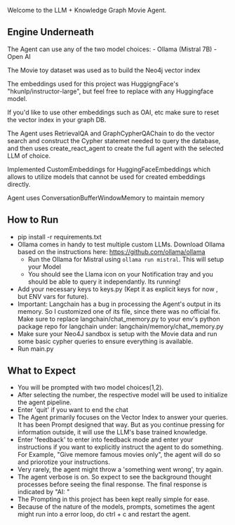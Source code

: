 Welcome to the LLM + Knowledge Graph Movie Agent.

## Engine Underneath

The Agent can use any of the two model choices:
    - Ollama (Mistral 7B)
    - Open AI

The Movie toy dataset was used as to build the Neo4j vector index

The embeddings used for this project was HuggigngFace's "hkunlp/instructor-large", but feel free to replace with any Huggingface model.

If you'd like to use other embeddings such as OAI, etc make sure to reset the vector index in your graph DB.

The Agent uses RetrievalQA and GraphCypherQAChain to do the vector search and construct the Cypher statemet needed to query the database, and then uses create_react_agent to create the full agent with the selected LLM of choice.

Implemented CustomEmbeddings for HuggingFaceEmbeddings which allows to utilize models that cannot be used for created embeddings directly.

Agent uses ConversationBufferWindowMemory to maintain memory

## How to Run

- pip install -r requirements.txt
- Ollama comes in handy to test multiple custom LLMs. Download Ollama based on the instructions here: https://github.com/ollama/ollama 
    - Run the Ollama for Mistral using `ollama run mistral`. This will setup your Model
    - You should see the Llama icon on your Notification tray and you should be able to query it independantly. Its running!
- Add your necessary keys to keys.py (Kept it as explicit keys for now , but ENV vars for future).
- Important: Langchain has a bug in processing the Agent's output in its memory. So I customized one of its file, since there was no official fix. Make sure to replace langchain/chat_memory.py to your env's python package repo for langchain under: langchain/memory/chat_memory.py
- Make sure your Neo4J sandbox is setup with the Movie data and run some basic cypher queries to ensure everything is available.
- Run main.py

## What to Expect

- You will be prompted with two model choices(1,2).
- After selecting the number, the respective model will be used to initialize the agent pipeline.
- Enter 'quit' if you want to end the chat
- The Agent primarily focuses on the Vector Index to answer your queries. It has been Prompt designed that way. But as you continue pressing for information outside, it will use the LLM's base trained knowledge.
- Enter 'feedback' to enter into feedback mode and enter your instructions if you want to explicitly instruct the agent to do something. For Example, "Give memore famous movies only", the agent will do so and priorotize your instructions.
- Very rarely, the agent might throw a 'something went wrong', try again.
- The agent verbose is on. So expect to see the background thought processes before seeing the final response. The final response is indicated by "AI: <text>"
- The Prompting in this project has been kept really simple for ease.
- Because of the nature of the models, prompts, sometimes the agent might run into a error loop, do ctrl + c and restart the agent.